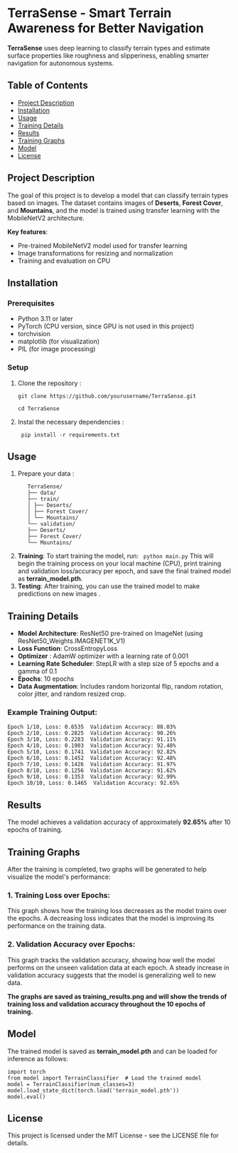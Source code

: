 # TerraSense - Smart Terrain Awareness for Better Navigation

**TerraSense** uses deep learning to classify terrain types and estimate surface properties like roughness and slipperiness, enabling smarter navigation for autonomous systems.

## Table of Contents

- [Project Description](#project-description)
- [Installation](#installation)
- [Usage](#usage)
- [Training Details](#training-details)
- [Results](#results)
- [Training Graphs](#training-graphs)
- [Model](#model)
- [License](#license)

## Project Description

The goal of this project is to develop a model that can classify terrain types based on images. The dataset contains images of **Deserts**, **Forest Cover**, and **Mountains**, and the model is trained using transfer learning with the MobileNetV2 architecture.

**Key features**:

- Pre-trained MobileNetV2 model used for transfer learning
- Image transformations for resizing and normalization
- Training and evaluation on CPU

## Installation

### Prerequisites

- Python 3.11 or later
- PyTorch (CPU version, since GPU is not used in this project)
- torchvision
- matplotlib (for visualization)
- PIL (for image processing)

### Setup

1. Clone the repository :

    `git clone https://github.com/yourusername/TerraSense.git`

    `cd TerraSense`

2. Instal the necessary dependencies :

    ``` pip install -r requirements.txt```

## Usage

1. Prepare your data :
    ```
       TerraSense/
       ├── data/
       ├── train/
       │ ├── Deserts/
       │ ├── Forest Cover/
       │ └── Mountains/
       └── validation/
       ├── Deserts/
       ├── Forest Cover/
       └── Mountains/
    ```
2. **Training**: To start training the model, run: ` python main.py` 
   This will begin the training process on your local machine (CPU), print training and validation loss/accuracy per epoch, and save the final trained model as **terrain_model.pth**.
3. **Testing**: After training, you can use the trained model to make predictions on new images .

## Training Details

- **Model Architecture**: ResNet50 pre-trained on ImageNet (using ResNet50_Weights.IMAGENET1K_V1)
- **Loss Function**: CrossEntropyLoss
- **Optimizer** : AdamW optimizer with a learning rate of 0.001
- **Learning Rate Scheduler**: StepLR with a step size of 5 epochs and a gamma of 0.1
- **Epochs**: 10 epochs
- **Data Augmentation**: Includes random horizontal flip, random rotation, color jitter, and random resized crop.

### Example Training Output:
```
Epoch 1/10, Loss: 0.6535  Validation Accuracy: 88.03%
Epoch 2/10, Loss: 0.2825  Validation Accuracy: 90.26%
Epoch 3/10, Loss: 0.2283  Validation Accuracy: 91.11%
Epoch 4/10, Loss: 0.1903  Validation Accuracy: 92.48%
Epoch 5/10, Loss: 0.1741  Validation Accuracy: 92.82%
Epoch 6/10, Loss: 0.1452  Validation Accuracy: 92.48%
Epoch 7/10, Loss: 0.1426  Validation Accuracy: 91.97%
Epoch 8/10, Loss: 0.1256  Validation Accuracy: 91.62%
Epoch 9/10, Loss: 0.1353  Validation Accuracy: 92.99%
Epoch 10/10, Loss: 0.1465  Validation Accuracy: 92.65%
```

## Results

The model achieves a validation accuracy of approximately **92.65%** after 10 epochs of training.

## Training Graphs
After the training is completed, two graphs will be generated to help visualize the model's performance:

### 1. Training Loss over Epochs:

This graph shows how the training loss decreases as the model trains over the epochs. A decreasing loss indicates that the model is improving its performance on the training data.

### 2. Validation Accuracy over Epochs:

This graph tracks the validation accuracy, showing how well the model performs on the unseen validation data at each epoch. A steady increase in validation accuracy suggests that the model is generalizing well to new data.

**The graphs are saved as training_results.png and will show the trends of training loss and validation accuracy throughout the 10 epochs of training.**

## Model

The trained model is saved as **terrain_model.pth** and can be loaded for inference as follows:
```
import torch
from model import TerrainClassifier  # Load the trained model 
model = TerrainClassifier(num_classes=3) 
model.load_state_dict(torch.load('terrain_model.pth'))
model.eval() 
```

License
-------

This project is licensed under the MIT License - see the LICENSE file for details.
